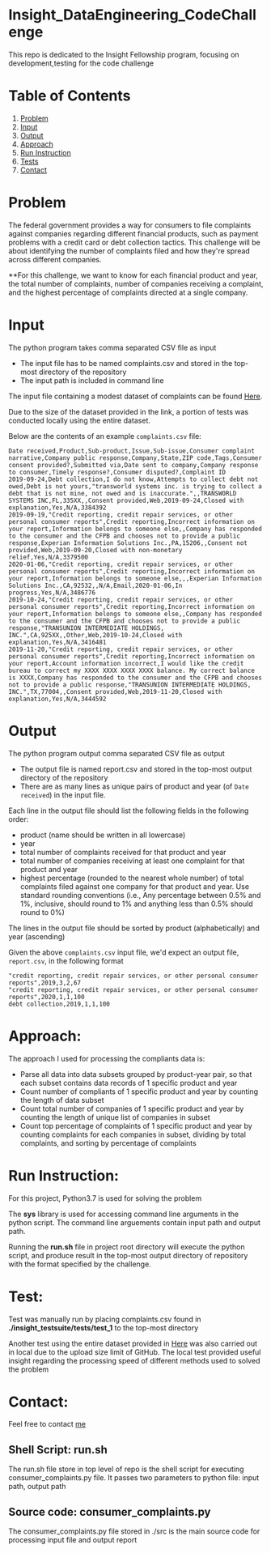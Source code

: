 # Insight_DataEngineering_CodeChallenge
This repo is dedicated to the Insight Fellowship program, focusing on development,testing for the code challenge

# Table of Contents
1. [Problem](README.md#Problem)
2. [Input](README.md#Input)
3. [Output](README.md#Output)
4. [Approach](README.md#Approach)
5. [Run Instruction](README.md#Run-Instruction)
6. [Tests](README.md#Tests)
7. [Contact](README.md#Contact)

# Problem
The federal government provides a way for consumers to file complaints against companies regarding different financial products, such as payment problems with a credit card or debt collection tactics. This challenge will be about identifying the number of complaints filed and how they're spread across different companies.

**For this challenge, we want to know for each financial product and year, the total number of complaints, number of companies receiving a complaint, and the highest percentage of complaints directed at a single company.

# Input
The python program takes comma separated CSV file as input
  * The input file has to be named complaints.csv and stored in the top-most directory of the repository
  * The input path is included in command line 

The input file containing a modest dataset of complaints can be found [Here](http://files.consumerfinance.gov/ccdb/complaints.csv.zip).

Due to the size of the dataset provided in the link, a portion of tests was conducted locally using the entire dataset.

Below are the contents of an example `complaints.csv` file: 
```
Date received,Product,Sub-product,Issue,Sub-issue,Consumer complaint narrative,Company public response,Company,State,ZIP code,Tags,Consumer consent provided?,Submitted via,Date sent to company,Company response to consumer,Timely response?,Consumer disputed?,Complaint ID
2019-09-24,Debt collection,I do not know,Attempts to collect debt not owed,Debt is not yours,"transworld systems inc. is trying to collect a debt that is not mine, not owed and is inaccurate.",,TRANSWORLD SYSTEMS INC,FL,335XX,,Consent provided,Web,2019-09-24,Closed with explanation,Yes,N/A,3384392
2019-09-19,"Credit reporting, credit repair services, or other personal consumer reports",Credit reporting,Incorrect information on your report,Information belongs to someone else,,Company has responded to the consumer and the CFPB and chooses not to provide a public response,Experian Information Solutions Inc.,PA,15206,,Consent not provided,Web,2019-09-20,Closed with non-monetary relief,Yes,N/A,3379500
2020-01-06,"Credit reporting, credit repair services, or other personal consumer reports",Credit reporting,Incorrect information on your report,Information belongs to someone else,,,Experian Information Solutions Inc.,CA,92532,,N/A,Email,2020-01-06,In progress,Yes,N/A,3486776
2019-10-24,"Credit reporting, credit repair services, or other personal consumer reports",Credit reporting,Incorrect information on your report,Information belongs to someone else,,Company has responded to the consumer and the CFPB and chooses not to provide a public response,"TRANSUNION INTERMEDIATE HOLDINGS, INC.",CA,925XX,,Other,Web,2019-10-24,Closed with explanation,Yes,N/A,3416481
2019-11-20,"Credit reporting, credit repair services, or other personal consumer reports",Credit reporting,Incorrect information on your report,Account information incorrect,I would like the credit bureau to correct my XXXX XXXX XXXX XXXX balance. My correct balance is XXXX,Company has responded to the consumer and the CFPB and chooses not to provide a public response,"TRANSUNION INTERMEDIATE HOLDINGS, INC.",TX,77004,,Consent provided,Web,2019-11-20,Closed with explanation,Yes,N/A,3444592
```

# Output
The python program output comma separated CSV file as output
* The output file is named report.csv and stored in the top-most output directory of the repository
* There are as many lines as unique pairs of product and year (of `Date received`) in the input file. 


Each line in the output file should list the following fields in the following order:
* product (name should be written in all lowercase)
* year
* total number of complaints received for that product and year
* total number of companies receiving at least one complaint for that product and year
* highest percentage (rounded to the nearest whole number) of total complaints filed against one company for that product and year. Use standard rounding conventions (i.e., Any percentage between 0.5% and 1%, inclusive, should round to 1% and anything less than 0.5% should round to 0%)

The lines in the output file should be sorted by product (alphabetically) and year (ascending)

Given the above `complaints.csv` input file, we'd expect an output file, `report.csv`, in the following format
```
"credit reporting, credit repair services, or other personal consumer reports",2019,3,2,67
"credit reporting, credit repair services, or other personal consumer reports",2020,1,1,100
debt collection,2019,1,1,100
```
# Approach:
The approach I used for processing the compliants data is:
* Parse all data into data subsets grouped by product-year pair, so that each subset contains data records of 1 specific product and year
* Count number of compliants of 1 specific product and year by counting the length of data subset
* Count total number of companies of 1 specific product and year by counting the length of unique list of companies in subset
* Count top percentage of complaints of 1 specific product and year by counting complaints for each companies in subset, dividing by total complaints, and sorting by percentage of complaints

# Run Instruction:
For this project, Python3.7 is used for solving the problem 

The **sys** library is used for accessing command line arguments in the python script. The command line arguements contain input path and output path.

Running the **run.sh** file in project root directory will execute the python script, and produce result in the top-most output directory of repository with the format specified by the challenge.

# Test:
Test was manually run by placing complaints.csv found in **./insight_testsuite/tests/test_1** to the top-most directory

Another test using the entire dataset provided in [Here](http://files.consumerfinance.gov/ccdb/complaints.csv.zip.) was also carried out in local due to the upload size limit of GitHub. The local test provided useful insight regarding the processing speed of different methods used to solved the problem

# Contact:
Feel free to contact [me](https://www.linkedin.com/in/chinghongwu/)

## Shell Script: run.sh 
The run.sh file store in top level of repo is the shell script for executing consumer_complaints.py file. 
It passes two parameters to python file: input path, output path 

## Source code: consumer_complaints.py
The consumer_complaints.py file stored in ./src is the main source code for processing input file and output report


